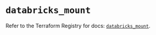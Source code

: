 # `databricks_mount`

Refer to the Terraform Registry for docs: [`databricks_mount`](https://registry.terraform.io/providers/databricks/databricks/1.37.0/docs/resources/mount).
